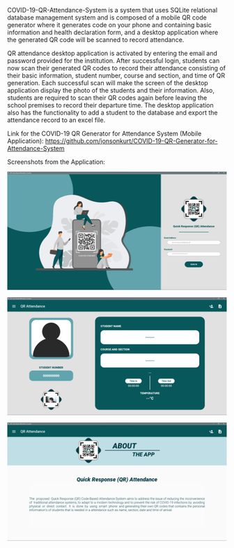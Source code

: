 COVID-19-QR-Attendance-System is a system that uses SQLite relational database management system and is composed of a mobile QR code generator where it generates code on your phone and containing basic information and health declaration form, and a desktop application where the generated QR code will be scanned to record attendance.

QR attendance desktop application is activated by entering the email and password provided for the institution. After successful login, students can now scan their generated QR codes to record their attendance consisting of their basic information, student number, course and section, and time of QR generation. Each successful scan will make the screen of the desktop application display the photo of the students and their information. Also, students are required to scan their QR codes again before leaving the school premises to record their departure time.
The desktop application also has the functionality to add a student to the database and export the attendance record to an excel file.

Link for the COVID-19 QR Generator for Attendance System (Mobile Application): https://github.com/jonsonkurt/COVID-19-QR-Generator-for-Attendance-System

Screenshots from the Application:

![image](https://github.com/jonsonkurt/COVID-19-QR-Attendance-System/blob/master/Screenshots/login_page_desktop.png)

![image](https://github.com/jonsonkurt/COVID-19-QR-Attendance-System/blob/master/Screenshots/home_page_desktop.png)

![image](https://github.com/jonsonkurt/COVID-19-QR-Attendance-System/blob/master/Screenshots/about_page_desktop.png)
